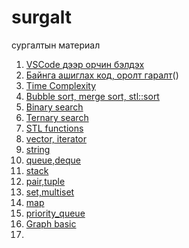 # surgalt
сургалтын материал
1. [VSCode дээр орчин бэлдэх](vscode_environment.md)
2. [Байнга ашиглах код, оролт гаралт](basic.md)()
3. [Time Complexity](time_complexity.md)
4. [Bubble sort, merge sort, stl::sort](sort.md)
5. [Binary search](binary_search.md)
6. [Ternary search](ternary_search.md)
7. [STL functions](stl_functions.md)
8. [vector, iterator](vector.md)
9. [string](string.md)
10. [queue,deque](queue.md)
11. [stack](stack.md)
12. [pair,tuple](pair_tuple.md)
13. [set,multiset](set.md)
14. [map](map.md)
15. [priority_queue](priority_queue.md)
16. [Graph basic](graph_basic.md)
17. 
